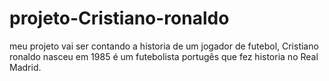 # projeto-Cristiano-ronaldo
meu projeto vai ser contando a historia de um jogador de futebol, Cristiano ronaldo nasceu em 1985 é um futebolista portugês que fez historia no Real Madrid.







